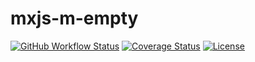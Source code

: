 # mxjs-m-empty

[![GitHub Workflow Status](https://img.shields.io/github/actions/workflow/status/miaoxing/mxjs-m-empty/build.yml?style=flat-square)](https://github.com/miaoxing/mxjs-m-empty/actions)
[![Coverage Status](https://img.shields.io/coveralls/miaoxing/mxjs-m-empty.svg?style=flat-square)](https://coveralls.io/r/miaoxing/mxjs-m-empty)
[![License](http://img.shields.io/badge/license-MIT-brightgreen.svg?style=flat-square)](http://www.opensource.org/licenses/MIT)
